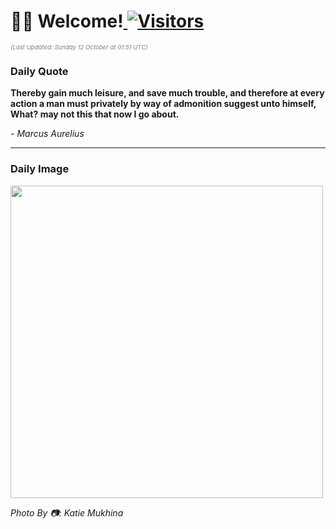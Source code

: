 <h1>👋🏽 Welcome!<a href="https://github.com/OmitNomis/"> <img src="https://visitor-badge.laobi.icu/badge?page_id=OmitNomis" alt="Visitors"></a></h1>

<i><p style="font-size: 0.6rem; color:gray">(Last Updated: Sunday 12 October at 01:51 UTC)</p></i>

<h3> Daily Quote </h3>
<b><p>Thereby gain much leisure, and save much trouble, and therefore at every action a man must privately by way of admonition suggest unto himself, What? may not this that now I go about.</p></b>
<i><caption style="font-size: 0.8rem; color:gray;">- Marcus Aurelius</caption></i>


<hr>

<h3>Daily Image</h3>
<a href="https://images.pexels.com/photos/34235838/pexels-photo-34235838.jpeg" target="_blank"><img style="height:500px;" src="https://images.pexels.com/photos/34235838/pexels-photo-34235838.jpeg"/></a>

<i><caption style="font-size: 0.8rem; color:gray;"> Photo By 📷: Katie Mukhina</caption></i>
